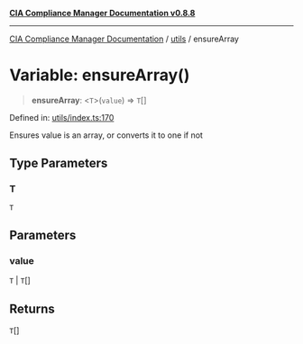 [**CIA Compliance Manager Documentation v0.8.8**](../../README.md)

***

[CIA Compliance Manager Documentation](../../modules.md) / [utils](../README.md) / ensureArray

# Variable: ensureArray()

> **ensureArray**: \<`T`\>(`value`) => `T`[]

Defined in: [utils/index.ts:170](https://github.com/Hack23/cia-compliance-manager/blob/283c1f3ddf6c7084b20c21176cda3bc5166ffcb9/src/utils/index.ts#L170)

Ensures value is an array, or converts it to one if not

## Type Parameters

### T

`T`

## Parameters

### value

`T` | `T`[]

## Returns

`T`[]
